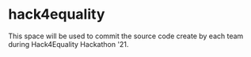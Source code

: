 # hack4equality
This space will be used to commit the source code create by each team during Hack4Equality Hackathon '21.
